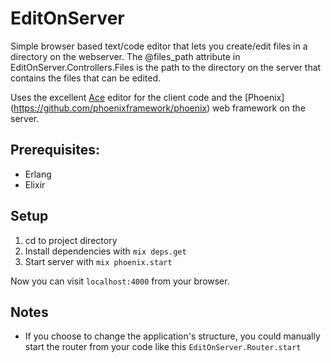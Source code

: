 # EditOnServer

Simple browser based text/code editor that lets you create/edit files in a directory on the webserver.
The @files_path attribute in EditOnServer.Controllers.Files is the path to the directory on 
the server that contains the files that can be edited.

Uses the excellent [Ace](http://ace.c9.io/#nav=howto) editor for the client code and
the [Phoenix] (https://github.com/phoenixframework/phoenix) web framework on the server.

## Prerequisites:
 * Erlang
 * Elixir

## Setup
 1. cd to project directory
 2. Install dependencies with `mix deps.get`
 3. Start server with `mix phoenix.start`

Now you can visit `localhost:4000` from your browser.


## Notes

* If you choose to change the application's structure, you could manually start the router from your code like this `EditOnServer.Router.start`
